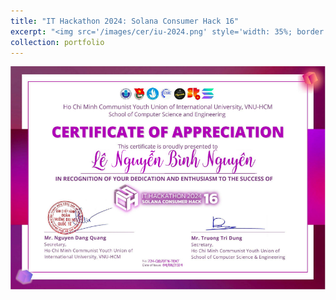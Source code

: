 ```yaml
---
title: "IT Hackathon 2024: Solana Consumer Hack 16"
excerpt: "<img src='/images/cer/iu-2024.png' style='width: 35%; border: 2px solid #000;'>"
collection: portfolio
---
```


![DigiTrans](/images/cer/iu-2024.png)